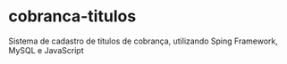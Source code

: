 # cobranca-titulos
Sistema de cadastro de titulos de cobrança, utilizando Sping Framework, MySQL e JavaScript
